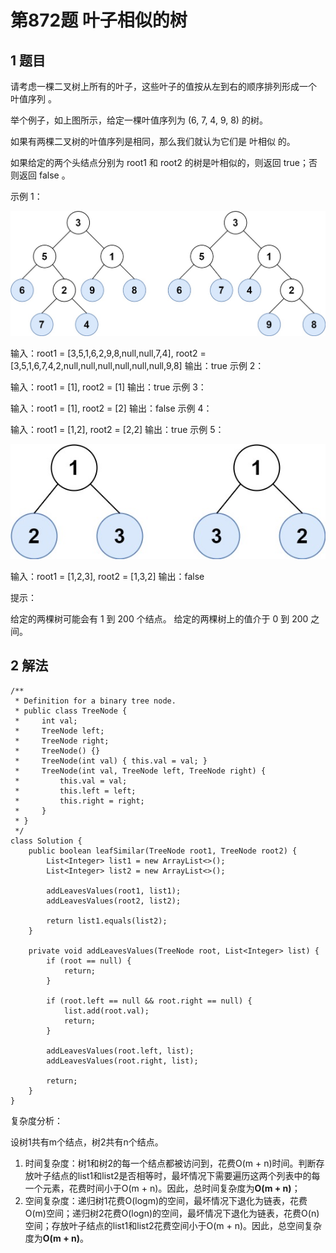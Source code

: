 # 第872题 叶子相似的树

## 1 题目

请考虑一棵二叉树上所有的叶子，这些叶子的值按从左到右的顺序排列形成一个 叶值序列 。

举个例子，如上图所示，给定一棵叶值序列为 (6, 7, 4, 9, 8) 的树。

如果有两棵二叉树的叶值序列是相同，那么我们就认为它们是 叶相似 的。

如果给定的两个头结点分别为 root1 和 root2 的树是叶相似的，则返回 true；否则返回 false 。

示例 1：

![872-题图1](images/872-题图1.jpg)

输入：root1 = [3,5,1,6,2,9,8,null,null,7,4], root2 = [3,5,1,6,7,4,2,null,null,null,null,null,null,9,8]
输出：true
示例 2：

输入：root1 = [1], root2 = [1]
输出：true
示例 3：

输入：root1 = [1], root2 = [2]
输出：false
示例 4：

输入：root1 = [1,2], root2 = [2,2]
输出：true
示例 5：

![872-题图2](images/872-题图2.jpg)

输入：root1 = [1,2,3], root2 = [1,3,2]
输出：false


提示：

给定的两棵树可能会有 1 到 200 个结点。
给定的两棵树上的值介于 0 到 200 之间。

## 2 解法

```
/**
 * Definition for a binary tree node.
 * public class TreeNode {
 *     int val;
 *     TreeNode left;
 *     TreeNode right;
 *     TreeNode() {}
 *     TreeNode(int val) { this.val = val; }
 *     TreeNode(int val, TreeNode left, TreeNode right) {
 *         this.val = val;
 *         this.left = left;
 *         this.right = right;
 *     }
 * }
 */
class Solution {
    public boolean leafSimilar(TreeNode root1, TreeNode root2) {
        List<Integer> list1 = new ArrayList<>();
        List<Integer> list2 = new ArrayList<>();

        addLeavesValues(root1, list1);
        addLeavesValues(root2, list2);

        return list1.equals(list2);
    }

    private void addLeavesValues(TreeNode root, List<Integer> list) {
        if (root == null) {
            return;
        }
        
        if (root.left == null && root.right == null) {
            list.add(root.val);
            return;
        }

        addLeavesValues(root.left, list);
        addLeavesValues(root.right, list);

        return;
    }
}
```

复杂度分析：

设树1共有m个结点，树2共有n个结点。

1. 时间复杂度：树1和树2的每一个结点都被访问到，花费O(m + n)时间。判断存放叶子结点的list1和list2是否相等时，最坏情况下需要遍历这两个列表中的每一个元素，花费时间小于O(m + n)。因此，总时间复杂度为**O(m + n)**；
2. 空间复杂度：递归树1花费O(logm)的空间，最坏情况下退化为链表，花费O(m)空间；递归树2花费O(logn)的空间，最坏情况下退化为链表，花费O(n)空间；存放叶子结点的list1和list2花费空间小于O(m + n)。因此，总空间复杂度为**O(m + n)**。